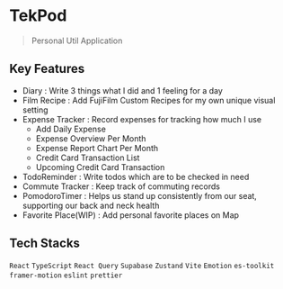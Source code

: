# TekPod

> Personal Util Application

## Key Features

- Diary : Write 3 things what I did and 1 feeling for a day
- Film Recipe : Add FujiFilm Custom Recipes for my own unique visual setting
- Expense Tracker : Record expenses for tracking how much I use
  - Add Daily Expense
  - Expense Overview Per Month
  - Expense Report Chart Per Month
  - Credit Card Transaction List
  - Upcoming Credit Card Transaction
- TodoReminder : Write todos which are to be checked in need
- Commute Tracker : Keep track of commuting records
- PomodoroTimer : Helps us stand up consistently from our seat, supporting our back and neck health
- Favorite Place(WIP) : Add personal favorite places on Map

## Tech Stacks

`React` `TypeScript` `React Query` `Supabase` `Zustand` `Vite` `Emotion` `es-toolkit` `framer-motion` `eslint` `prettier`
